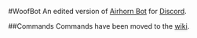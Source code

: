 #WoofBot
An edited version of [Airhorn Bot](https://airhorn.solutions/) for [Discord](https://www.discordapp.com/).

##Commands
Commands have been moved to the [wiki](https://github.com/Keshwoof/WoofBot/wiki/Commands).
